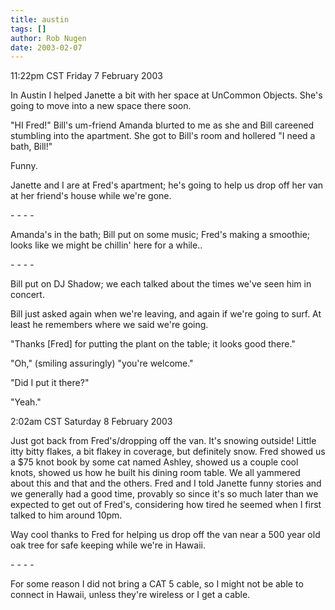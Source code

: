 ```yaml
---
title: austin
tags: []
author: Rob Nugen
date: 2003-02-07
---
```


<p class=date>11:22pm CST Friday 7 February 2003</p>

<p>In Austin I helped Janette a bit with her space at UnCommon
Objects.  She's going to move into a new space there soon.</p>

<p>"HI Fred!" Bill's um-friend Amanda blurted to me as she and Bill
careened stumbling into the apartment.  She got to Bill's room and
hollered "I need a bath, Bill!"</p>

<p>Funny.</p>

<p>Janette and I are at Fred's apartment; he's going to help us drop
off her van at her friend's house while we're gone.</p>

<p>- - - -</p>

<p>Amanda's in the bath; Bill put on some music; Fred's making a
smoothie; looks like we might be chillin' here for a while..</p>

<p>- - - -</p>

<p>Bill put on DJ Shadow; we each talked about the times we've seen
him in concert.</p>

<p>Bill just asked again when we're leaving, and again if we're going
to surf.  At least he remembers where we said we're going.</p>

<p>"Thanks [Fred] for putting the plant on the table; it looks good
there."</p>

<p>"Oh," (smiling assuringly) "you're welcome."</p>

<p>"Did I put it there?"</p>

<p>"Yeah."</p>

<p class=date>2:02am CST Saturday 8 February 2003</p>

<p>Just got back from Fred's/dropping off the van.  It's snowing
outside!  Little itty bitty flakes, a bit flakey in coverage, but
definitely snow.  Fred showed us a $75 knot book by some cat named
Ashley, showed us a couple cool knots, showed us how he built his
dining room table.  We all yammered about this and that and the
others.  Fred and I told Janette funny stories and we generally had a
good time, provably so since it's so much later than we expected to
get out of Fred's, considering how tired he seemed when I first talked
to him around 10pm.</p>

<p>Way cool thanks to Fred for helping us drop off the van near a 500
year old oak tree for safe keeping while we're in Hawaii.</p>

<p>- - - -</p>

<p>For some reason I did not bring a CAT 5 cable, so I might not be
able to connect in Hawaii, unless they're wireless or I get a
cable.</p>


